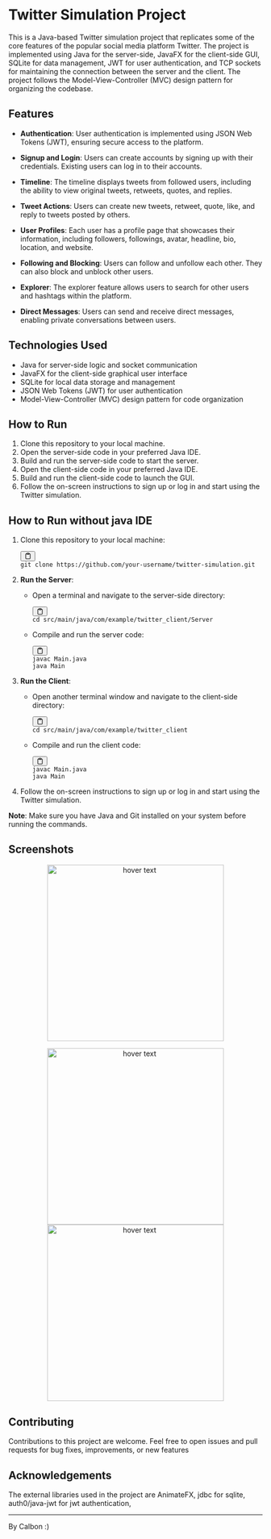 <h1>Twitter Simulation Project</h1><p>This is a Java-based Twitter simulation project that replicates some of the core features of the popular social media platform Twitter. The project is implemented using Java for the server-side, JavaFX for the client-side GUI, SQLite for data management, JWT for user authentication, and TCP sockets for maintaining the connection between the server and the client. The project follows the Model-View-Controller (MVC) design pattern for organizing the codebase.</p><h2>Features</h2><ul><li><p><strong>Authentication</strong>: User authentication is implemented using JSON Web Tokens (JWT), ensuring secure access to the platform.</p></li><li><p><strong>Signup and Login</strong>: Users can create accounts by signing up with their credentials. Existing users can log in to their accounts.</p></li><li><p><strong>Timeline</strong>: The timeline displays tweets from followed users, including the ability to view original tweets, retweets, quotes, and replies.</p></li><li><p><strong>Tweet Actions</strong>: Users can create new tweets, retweet, quote, like, and reply to tweets posted by others.</p></li><li><p><strong>User Profiles</strong>: Each user has a profile page that showcases their information, including followers, followings, avatar, headline, bio, location, and website.</p></li><li><p><strong>Following and Blocking</strong>: Users can follow and unfollow each other. They can also block and unblock other users.</p></li><li><p><strong>Explorer</strong>: The explorer feature allows users to search for other users and hashtags within the platform.</p></li><li><p><strong>Direct Messages</strong>: Users can send and receive direct messages, enabling private conversations between users.</p></li></ul><h2>Technologies Used</h2><ul><li>Java for server-side logic and socket communication</li><li>JavaFX for the client-side graphical user interface</li><li>SQLite for local data storage and management</li><li>JSON Web Tokens (JWT) for user authentication</li><li>Model-View-Controller (MVC) design pattern for code organization</li></ul><h2>How to Run</h2><ol><li>Clone this repository to your local machine.</li><li>Open the server-side code in your preferred Java IDE.</li><li>Build and run the server-side code to start the server.</li><li>Open the client-side code in your preferred Java IDE.</li><li>Build and run the client-side code to launch the GUI.</li><li>Follow the on-screen instructions to sign up or log in and start using the Twitter simulation.</li></ol><h2>How to Run without java IDE</h2><ol><li><p>Clone this repository to your local machine:</p><pre><div class="bg-black rounded-md mb-4"><div class="flex items-center relative text-gray-200 bg-gray-800 px-4 py-2 text-xs font-sans justify-between rounded-t-md"><span></span><button class="flex ml-auto gap-2"><svg stroke="currentColor" fill="none" stroke-width="2" viewBox="0 0 24 24" stroke-linecap="round" stroke-linejoin="round" class="h-4 w-4" height="1em" width="1em" xmlns="http://www.w3.org/2000/svg"><path d="M16 4h2a2 2 0 0 1 2 2v14a2 2 0 0 1-2 2H6a2 2 0 0 1-2-2V6a2 2 0 0 1 2-2h2"></path><rect x="8" y="2" width="8" height="4" rx="1" ry="1"></rect></svg></button></div><div class="p-4 overflow-y-auto"><code class="!whitespace-pre hljs language-bash">git <span class="hljs-built_in">clone</span> https://github.com/your-username/twitter-simulation.git
</code></div></div></pre></li><li><p><strong>Run the Server</strong>:</p><ul><li>Open a terminal and navigate to the server-side directory:<pre><div class="bg-black rounded-md mb-4"><div class="flex items-center relative text-gray-200 bg-gray-800 px-4 py-2 text-xs font-sans justify-between rounded-t-md"><span></span><button class="flex ml-auto gap-2"><svg stroke="currentColor" fill="none" stroke-width="2" viewBox="0 0 24 24" stroke-linecap="round" stroke-linejoin="round" class="h-4 w-4" height="1em" width="1em" xmlns="http://www.w3.org/2000/svg"><path d="M16 4h2a2 2 0 0 1 2 2v14a2 2 0 0 1-2 2H6a2 2 0 0 1-2-2V6a2 2 0 0 1 2-2h2"></path><rect x="8" y="2" width="8" height="4" rx="1" ry="1"></rect></svg></button></div><div class="p-4 overflow-y-auto"><code class="!whitespace-pre hljs language-bash"><span class="hljs-built_in">cd</span> src/main/java/com/example/twitter_client/Server
</code></div></div></pre></li><li>Compile and run the server code:<pre><div class="bg-black rounded-md mb-4"><div class="flex items-center relative text-gray-200 bg-gray-800 px-4 py-2 text-xs font-sans justify-between rounded-t-md"><span></span><button class="flex ml-auto gap-2"><svg stroke="currentColor" fill="none" stroke-width="2" viewBox="0 0 24 24" stroke-linecap="round" stroke-linejoin="round" class="h-4 w-4" height="1em" width="1em" xmlns="http://www.w3.org/2000/svg"><path d="M16 4h2a2 2 0 0 1 2 2v14a2 2 0 0 1-2 2H6a2 2 0 0 1-2-2V6a2 2 0 0 1 2-2h2"></path><rect x="8" y="2" width="8" height="4" rx="1" ry="1"></rect></svg></button></div><div class="p-4 overflow-y-auto"><code class="!whitespace-pre hljs language-bash">javac Main.java
java Main
</code></div></div></pre></li></ul></li><li><p><strong>Run the Client</strong>:</p><ul><li>Open another terminal window and navigate to the client-side directory:<pre><div class="bg-black rounded-md mb-4"><div class="flex items-center relative text-gray-200 bg-gray-800 px-4 py-2 text-xs font-sans justify-between rounded-t-md"><span></span><button class="flex ml-auto gap-2"><svg stroke="currentColor" fill="none" stroke-width="2" viewBox="0 0 24 24" stroke-linecap="round" stroke-linejoin="round" class="h-4 w-4" height="1em" width="1em" xmlns="http://www.w3.org/2000/svg"><path d="M16 4h2a2 2 0 0 1 2 2v14a2 2 0 0 1-2 2H6a2 2 0 0 1-2-2V6a2 2 0 0 1 2-2h2"></path><rect x="8" y="2" width="8" height="4" rx="1" ry="1"></rect></svg></button></div><div class="p-4 overflow-y-auto"><code class="!whitespace-pre hljs language-bash"><span class="hljs-built_in">cd</span> src/main/java/com/example/twitter_client
</code></div></div></pre></li><li>Compile and run the client code:<pre><div class="bg-black rounded-md mb-4"><div class="flex items-center relative text-gray-200 bg-gray-800 px-4 py-2 text-xs font-sans justify-between rounded-t-md"><span></span><button class="flex ml-auto gap-2"><svg stroke="currentColor" fill="none" stroke-width="2" viewBox="0 0 24 24" stroke-linecap="round" stroke-linejoin="round" class="h-4 w-4" height="1em" width="1em" xmlns="http://www.w3.org/2000/svg"><path d="M16 4h2a2 2 0 0 1 2 2v14a2 2 0 0 1-2 2H6a2 2 0 0 1-2-2V6a2 2 0 0 1 2-2h2"></path><rect x="8" y="2" width="8" height="4" rx="1" ry="1"></rect></svg></button></div><div class="p-4 overflow-y-auto"><code class="!whitespace-pre hljs language-bash">javac Main.java
java Main
</code></div></div></pre></li></ul></li><li><p>Follow the on-screen instructions to sign up or log in and start using the Twitter simulation.</p></li></ol><p><strong>Note</strong>: Make sure you have Java and Git installed on your system before running the commands.</p><h2>Screenshots</h2><p>
 <p align="center">
  <img src="https://github.com/nedaZarei/Twitter-simulation/blob/master/assets/login.png" width="350" title="hover text">
</p>
 <p align="center">
  <img src="https://github.com/nedaZarei/Twitter-simulation/blob/master/assets/timeline.png" width="350" title="hover text">
   <img src="https://github.com/nedaZarei/Twitter-simulation/blob/master/assets/profile.png" width="350" title="hover text">
</p>

</p><h2>Contributing</h2><p>Contributions to this project are welcome. Feel free to open issues and pull requests for bug fixes, improvements, or new features</p><h2>Acknowledgements</h2><p>The external libraries used in the project are AnimateFX, jdbc for sqlite, auth0/java-jwt for jwt authentication, </p><hr><p>By Calbon :)</p>
